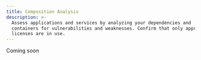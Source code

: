 ```yaml
---
title: Composition Analysis
description: >-
  Assess applications and services by analyzing your dependencies and
  containers for vulnerabilities and weaknesses. Confirm that only approved
  licenses are in use.
---
```


Coming soon
